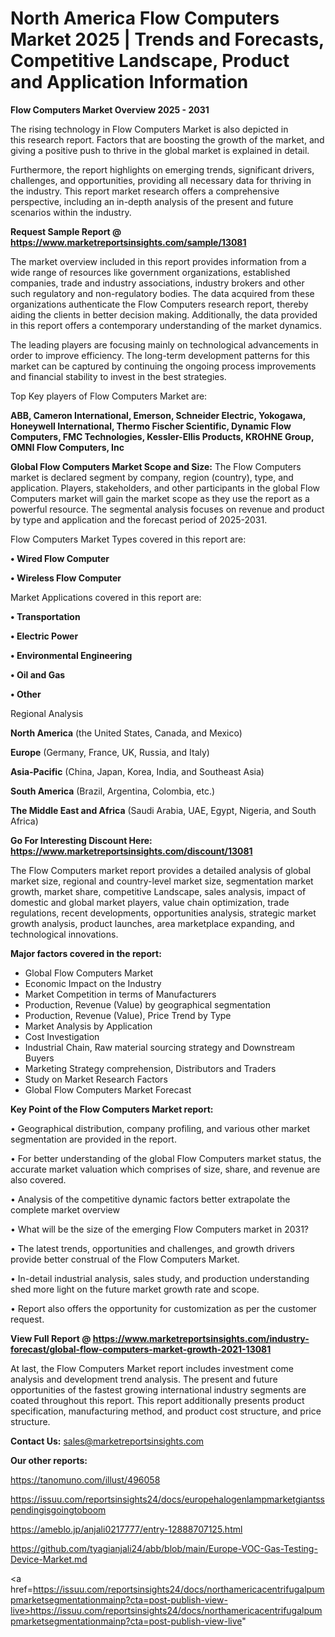  # North America Flow Computers Market 2025 | Trends and Forecasts, Competitive Landscape, Product and Application Information

<Strong> Flow Computers Market Overview 2025 - 2031</strong>

The rising technology in Flow Computers Market is also depicted in this research report. Factors that are boosting the growth of the market, and giving a positive push to thrive in the global market is explained in detail.

Furthermore, the report highlights on emerging trends, significant drivers, challenges, and opportunities, providing all necessary data for thriving in the industry. This report market research offers a comprehensive perspective, including an in-depth analysis of the present and future scenarios within the industry.

<strong>Request Sample Report @ <a href=https://www.marketreportsinsights.com/sample/13081>https://www.marketreportsinsights.com/sample/13081</a></strong>

The market overview included in this report provides information from a wide range of resources like government organizations, established companies, trade and industry associations, industry brokers and other such regulatory and non-regulatory bodies. The data acquired from these organizations authenticate the Flow Computers research report, thereby aiding the clients in better decision making. Additionally, the data provided in this report offers a contemporary understanding of the market dynamics.

The leading players are focusing mainly on technological advancements in order to improve efficiency. The long-term development patterns for this market can be captured by continuing the ongoing process improvements and financial stability to invest in the best strategies.

Top Key players of Flow Computers Market are:

<strong>ABB, Cameron International, Emerson, Schneider Electric, Yokogawa, Honeywell International, Thermo Fischer Scientific, Dynamic Flow Computers, FMC Technologies, Kessler-Ellis Products, KROHNE Group, OMNI Flow Computers, Inc</strong>

<strong><b>Global Flow Computers Market Scope and Size:</b></strong>
The Flow Computers market is declared segment by company, region (country), type, and application. Players, stakeholders, and other participants in the global Flow Computers market will gain the market scope as they use the report as a powerful resource. The segmental analysis focuses on revenue and product by type and application and the forecast period of 2025-2031.

Flow Computers Market Types covered in this report are:

<strong>• Wired Flow Computer

• Wireless Flow Computer</strong>

Market Applications covered in this report are:

<strong>• Transportation

• Electric Power

• Environmental Engineering

• Oil and Gas

• Other</strong> 

Regional Analysis

<strong>North America</strong> (the United States, Canada, and Mexico)

<strong>Europe</strong> (Germany, France, UK, Russia, and Italy)

<strong>Asia-Pacific</strong> (China, Japan, Korea, India, and Southeast Asia)

<strong>South America</strong> (Brazil, Argentina, Colombia, etc.)

<strong>The Middle East and Africa</strong> (Saudi Arabia, UAE, Egypt, Nigeria, and South Africa)

<strong>Go For Interesting Discount Here: <a href=https://www.marketreportsinsights.com/discount/13081>https://www.marketreportsinsights.com/discount/13081</a></strong>

The Flow Computers market report provides a detailed analysis of global market size, regional and country-level market size, segmentation market growth, market share, competitive Landscape, sales analysis, impact of domestic and global market players, value chain optimization, trade regulations, recent developments, opportunities analysis, strategic market growth analysis, product launches, area marketplace expanding, and technological innovations.

<strong><b>Major factors covered in the report:</b></strong>
<ul>
  <li>Global Flow Computers Market </li>
  <li>Economic Impact on the Industry</li>
  <li>Market Competition in terms of Manufacturers</li>
  <li>Production, Revenue (Value) by geographical segmentation</li>
  <li>Production, Revenue (Value), Price Trend by Type</li>
  <li>Market Analysis by Application</li>
  <li>Cost Investigation</li>
  <li>Industrial Chain, Raw material sourcing strategy and Downstream Buyers</li>
  <li>Marketing Strategy comprehension, Distributors and Traders</li>
  <li>Study on Market Research Factors</li>
  <li>Global Flow Computers Market Forecast</li>
</ul>

<strong><b>Key Point of the Flow Computers Market report:</b></strong>

• Geographical distribution, company profiling, and various other market segmentation are provided in the report.

• For better understanding of the global Flow Computers market status, the accurate market valuation which comprises of size, share, and revenue are also covered.

• Analysis of the competitive dynamic factors better extrapolate the complete market overview

• What will be the size of the emerging Flow Computers market in 2031?

• The latest trends, opportunities and challenges, and growth drivers provide better construal of the Flow Computers Market.

• In-detail industrial analysis, sales study, and production understanding shed more light on the future market growth rate and scope.

• Report also offers the opportunity for customization as per the customer request.

<strong><b>View Full Report @ <a href=https://www.marketreportsinsights.com/industry-forecast/global-flow-computers-market-growth-2021-13081>https://www.marketreportsinsights.com/industry-forecast/global-flow-computers-market-growth-2021-13081</a></b></strong>


At last, the Flow Computers Market report includes investment come analysis and development trend analysis. The present and future opportunities of the fastest growing international industry segments are coated throughout this report. This report additionally presents product specification, manufacturing method, and product cost structure, and price structure.

<strong>Contact Us:</strong>
sales@marketreportsinsights.com

<strong>Our other reports:</strong>

<a href=https://tanomuno.com/illust/496058>https://tanomuno.com/illust/496058</a>

<a href=https://issuu.com/reportsinsights24/docs/europehalogenlampmarketgiantsspendingisgoingtoboom>https://issuu.com/reportsinsights24/docs/europehalogenlampmarketgiantsspendingisgoingtoboom</a>

<a href=https://ameblo.jp/anjali0217777/entry-12888707125.html>https://ameblo.jp/anjali0217777/entry-12888707125.html</a>

<a href=https://github.com/tyagianjali24/abb/blob/main/Europe-VOC-Gas-Testing-Device-Market.md>https://github.com/tyagianjali24/abb/blob/main/Europe-VOC-Gas-Testing-Device-Market.md</a>

<a href=https://issuu.com/reportsinsights24/docs/northamericacentrifugalpumpmarketsegmentationmainp?cta=post-publish-view-live>https://issuu.com/reportsinsights24/docs/northamericacentrifugalpumpmarketsegmentationmainp?cta=post-publish-view-live</a>"

